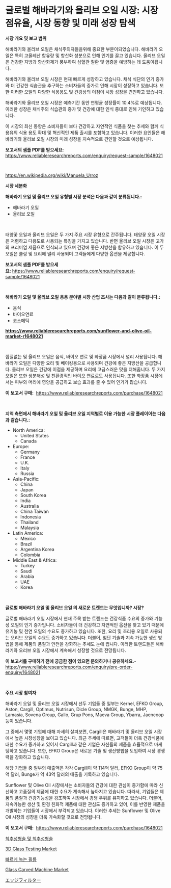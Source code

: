 <p><h1>글로벌 해바라기와 올리브 오일 시장: 시장 점유율, 시장 동향 및 미래 성장 탐색</h1></p><p><strong>시장 개요 및 보고 범위</strong></p>
<p><p>해바라기와 올리브 오일은 채식주의자들을위해 중요한 부분이되었습니다. 해바라기 오일은 특히 고올레산 함유량 및 항산화 성분으로 인해 인기를 끌고 있습니다. 올리브 오일은 건강한 지방과 항산화제가 풍부하여 심혈관 질환 및 염증을 예방하는 데 도움이됩니다.</p><p>해바라기와 올리브 오일 시장은 현재 빠르게 성장하고 있습니다. 채식 식단의 인기 증가와 더 건강한 식습관을 추구하는 소비자들의 증가로 인해 시장이 성장하고 있습니다. 또한 이러한 오일의 다양한 식용용도 및 건강상의 이점이 시장 성장을 견인하고 있습니다.</p><p>해바라기와 올리브 오일 시장은 예측기간 동안 연평균 성장률이 10.4%로 예상됩니다. 이러한 성장은 채식주의 식습관의 증가 및 건강에 대한 인식 증대로 인해 기인하고 있습니다.</p><p>이 시장의 최신 동향은 소비자들이 보다 건강하고 자연적인 식품을 찾는 추세와 함께 식용유의 식용 용도 확대 및 혁신적인 제품 출시를 포함하고 있습니다. 이러한 요인들은 해바라기와 올리브 오일 시장의 미래 성장을 지속적으로 견인할 것으로 예상됩니다.</p></p>
<p><strong>보고서의 샘플 PDF를 받으세요:</strong> <a href="https://www.reliableresearchreports.com/enquiry/request-sample/1648021">https://www.reliableresearchreports.com/enquiry/request-sample/1648021</a></p>
<p>&nbsp;</p>
<p><a href="https://en.wikipedia.org/wiki/Manuela_Urroz">https://en.wikipedia.org/wiki/Manuela_Urroz</a></p>
<p><strong>시장 세분화</strong></p>
<p><strong>해바라기 오일 및 올리브 오일 유형별 시장 분석은 다음과 같이 분류됩니다.:</strong></p>
<p><ul><li>해바라기 오일</li><li>올리브 오일</li></ul></p>
<p>&nbsp;</p>
<p><p>태양꽃 오일과 올리브 오일은 두 가지 주요 시장 유형으로 간주됩니다. 태양꽃 오일 시장은 저렴하고 다용도로 사용되는 특징을 가지고 있습니다. 반면 올리브 오일 시장은 고가의 프리미엄 제품으로 인식되고 있으며 건강에 좋은 지방산을 함유하고 있습니다. 이 두 오일은 쿨링 및 요리에 널리 사용되며 고객들에게 다양한 옵션을 제공합니다.</p></p>
<p><strong>보고서의 샘플 PDF를 받으세요:</strong>&nbsp;<a href="https://www.reliableresearchreports.com/enquiry/request-sample/1648021">https://www.reliableresearchreports.com/enquiry/request-sample/1648021</a></p>
<p>&nbsp;</p>
<p><strong> 해바라기 오일 및 올리브 오일 응용 분야별 시장 산업 조사는 다음과 같이 분류됩니다.:</strong></p>
<p><ul><li>음식</li><li>바이오연료</li><li>코스메틱</li></ul></p>
<p><strong><a href="https://www.reliableresearchreports.com/sunflower-and-olive-oil-market-r1648021">https://www.reliableresearchreports.com/sunflower-and-olive-oil-market-r1648021</a></strong></p>
<p>&nbsp;</p>
<p><p>껍질없는 및 올리브 오일은 음식, 바이오 연료 및 화장품 시장에서 널리 사용됩니다. 해바라기 오일은 다양한 요리 및 베이킹용으로 사용되며 건강에 좋은 지방산을 공급합니다. 올리브 오일은 건강에 이점을 제공하며 요리에 고급스러운 맛을 더해줍니다. 두 가지 오일은 또한 생분해성 및 친환경적인 바이오 연료로도 사용됩니다. 또한 화장품 시장에서는 피부와 머리에 영양을 공급하고 보습 효과를 줄 수 있어 인기가 많습니다.</p></p>
<p><strong>이 보고서 구매:</strong>&nbsp; <a href="https://www.reliableresearchreports.com/purchase/1648021">https://www.reliableresearchreports.com/purchase/1648021</a></p>
<p>&nbsp;</p>
<p><strong>지역 측면에서 해바라기 오일 및 올리브 오일 지역별로 이용 가능한 시장 플레이어는 다음과 같습니다.:</strong></p>
<p><ul>
    <li>
        North America:
        <ul>
            <li>United States</li>
            <li>Canada</li>
        </ul>
    </li>
    <li>
        Europe:
        <ul>
            <li>Germany</li>
            <li>France</li>
            <li>U.K.</li>
            <li>Italy</li>
            <li>Russia</li>
        </ul>
    </li>
    <li>
        Asia-Pacific:
        <ul>
            <li>China</li>
            <li>Japan</li>
            <li>South Korea</li>
            <li>India</li>
            <li>Australia</li>
            <li>China Taiwan</li>
            <li>Indonesia</li>
            <li>Thailand</li>
            <li>Malaysia</li>
        </ul>
    </li>
    <li>
        Latin America:
        <ul>
            <li>Mexico</li>
            <li>Brazil</li>
            <li>Argentina Korea</li>
            <li>Colombia</li>
        </ul>
    </li>
    <li>
        Middle East & Africa:
        <ul>
            <li>Turkey</li>
            <li>Saudi</li>
            <li>Arabia</li>
            <li>UAE</li>
            <li>Korea</li>
        </ul>
    </li>
    </ul></p>
<p>&nbsp;</p>
<p><strong>글로벌 해바라기 오일 및 올리브 오일 의 새로운 트렌드는 무엇입니까? 시장?</strong></p>
<p><p>글로벌 해바라기 오일 시장에서 현재 주목 받는 트렌드는 건강식품 수요의 증가와 기능성 오일의 인기 증가입니다. 소비자들이 더 건강하고 자연적인 옵션을 찾고 있기 때문에 유기농 및 천연 오일의 수요도 증가하고 있습니다. 또한, 요리 및 조리용 오일로 사용되는 오리브 오일의 수요도 증가하고 있습니다. 더불어, 첨단 기술과 지속 가능한 생산 방법을 통해 제품의 품질과 안전을 강화하는 추세도 눈에 띕니다. 이러한 트렌드들은 해바라기와 오리브 오일 시장에서 계속해서 성장할 것으로 전망됩니다.</p></p>
<p><strong>이 보고서를 구매하기 전에 궁금한 점이 있으면 문의하거나 공유하세요.</strong>- <a href="https://www.reliableresearchreports.com/enquiry/pre-order-enquiry/1648021">https://www.reliableresearchreports.com/enquiry/pre-order-enquiry/1648021</a></p>
<p>&nbsp;</p>
<p><strong>주요 시장 참여자</strong></p>
<p><p>해바라기 오일 및 올리브 오일 시장에서 선두 기업들 중 일부는 Kernel, EFKO Group, Aston, Cargill, Optimus, Nutrisun, Dicle Group, NMGK, Bunge, MHP, Lamasia, Sovena Group, Gallo, Grup Pons, Maeva Group, Ybarra, Jaencoop 등이 있습니다. </p><p>그 중에서 몇몇 기업에 대해 자세히 살펴보면, Cargill은 해바라기 및 올리브 오일 시장에서 높은 시장성장을 보이고 있습니다. 최근 추세에 따르면, 고객들이 더욱 건강식품에 대한 수요가 증가하고 있어서 Cargill과 같은 기업은 자신들의 제품을 효율적으로 마케팅하고 있습니다. 또한, EFKO Group은 새로운 기술 및 생산방법을 도입하여 시장 경쟁력을 강화하고 있습니다.</p><p>해당 기업들 중 일부의 매출액은 각각 Cargill이 약 114억 달러, EFKO Group이 약 75억 달러, Bunge가 약 43억 달러의 매출을 기록하고 있습니다.</p><p>Sunflower 및 Olive Oil 시장에서는 소비자들의 건강에 대한 관심이 증가함에 따라 신선하고 고품질의 제품에 대한 수요가 계속해서 높아지고 있습니다. 따라서, 기업들은 제품의 품질과 건강기능성을 강조하여 시장에서 경쟁 우위를 유지하고 있습니다. 더불어, 지속가능한 생산 및 환경 친화적 제품에 대한 관심도 증가하고 있어, 이를 반영한 제품을 개발하는 기업들이 시장에서 부각되고 있습니다. 이러한 추세는 Sunflower 및 Olive Oil 시장의 성장을 더욱 가속화할 것으로 전망됩니다.</p></p>
<p><strong>이 보고서 구매:</strong>&nbsp;&nbsp;<a href="https://www.reliableresearchreports.com/purchase/1648021">https://www.reliableresearchreports.com/purchase/1648021</a></p>
<p><p><a href="https://medium.com/@uisoxxuy65/%EC%B2%99%EC%B6%94-%EC%9A%A9%ED%95%B4%EC%88%A0-%EB%B0%8F-%EC%B2%99%EC%B6%94-%EA%B8%B0%ED%8F%AC%EC%88%A0-%EC%8B%9C%EC%9E%A5-%EA%B7%9C%EB%AA%A8-%EB%B0%8F-%EC%A0%90%EC%9C%A0%EC%9C%A8-%EB%B6%84%EC%84%9D-%EC%84%B1%EC%9E%A5-%ED%8A%B8%EB%A0%8C%EB%93%9C-%EB%B0%8F-2024%EB%85%84-2031%EB%85%84-%EC%98%88%EC%B8%A1-0485c7259228">척추성형술 및 척추성형술</a></p><p><a href="https://issuu.com/reportprime-2/docs/3d-glass-testing-market-size-2030.pptx">3D Glass Testing Market</a></p><p><a href="https://github.com/rcabello548/Market-Research-Report-List-3/blob/main/324582265260.md">빠르게 녹는 필름</a></p><p><a href="https://issuu.com/reportprime-2/docs/glass-carved-machine-market-size-2030.pptx">Glass Carved Machine Market</a></p><p><a href="https://medium.com/@evekerluke2023/%E3%82%B0%E3%83%AD%E3%83%BC%E3%83%90%E3%83%AB%E3%82%A8%E3%83%83%E3%82%B8%E3%83%95%E3%82%A3%E3%83%AB%E3%82%BF%E5%B8%82%E5%A0%B4%E3%81%AE%E5%8C%85%E6%8B%AC%E7%9A%84%E3%81%AA%E5%88%86%E6%9E%90-%E6%88%90%E9%95%B7%E3%83%88%E3%83%AC%E3%83%B3%E3%83%89%E3%81%A8%E5%B8%82%E5%A0%B4%E4%BA%88%E6%B8%AC-2024%E5%B9%B4-2031%E5%B9%B4-43e720868e2e">エッジフィルター</a></p></p>